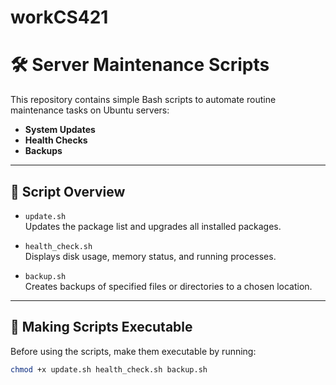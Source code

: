 # workCS421

# 🛠️ Server Maintenance Scripts

This repository contains simple Bash scripts to automate routine maintenance tasks on Ubuntu servers:

- **System Updates**
- **Health Checks**
- **Backups**

---

## 📂 Script Overview

- `update.sh`  
  Updates the package list and upgrades all installed packages.

- `health_check.sh`  
  Displays disk usage, memory status, and running processes.

- `backup.sh`  
  Creates backups of specified files or directories to a chosen location.

---

## 🔐 Making Scripts Executable

Before using the scripts, make them executable by running:

```bash
chmod +x update.sh health_check.sh backup.sh
